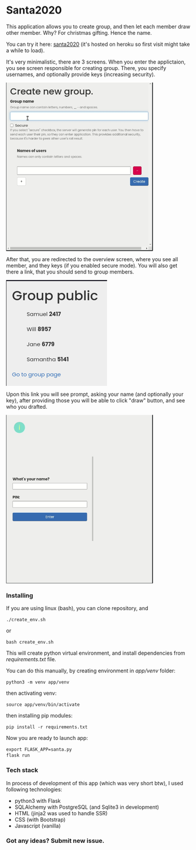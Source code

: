 # Santa2020

This application allows you to create group, and then let each member draw other member. Why? For christmas 
gifting. Hence the name.

You can try it here: [santa2020](https://santa2020.herokuapp.com/) (it's hosted on heroku so first visit might take a while to load).

It's very minimalistic, there are 3 screens. 
When you enter the applictaion, you see screen responsible for creating group. 
There, you specify usernames, and optionally provide keys (increasing security).

<img align="center" width="400" src="gifs/create.gif">



After that, you are redirected to the overview screen, where you see all member,
and they keys (if you enabled secure mode). You will also get there a link, that you
should send to group members. 

<img align="center" src="gifs/overview.png">

Upon this link you will see prompt, asking your name 
(and optionally your key), after providing those you will be able to click "draw" button,
and see who you drafted.

<img align="center" width="400" src="gifs/draw.gif">

### Installing 
If you are using linux (bash), you can clone repository, and
```
./create_env.sh
```
or 
```
bash create_env.sh
```
This will create python virtual environment, and install dependencies from *requirements.txt* file.

You can do this manually, by creating environment in *app/venv* folder:
```
python3 -m venv app/venv
```
then activating venv:
```
source app/venv/bin/activate
```
then installing pip modules:
```
pip install -r requirements.txt
```
Now you are ready to launch app:
```
export FLASK_APP=santa.py
flask run
```

### Tech stack
In process of development of this app (which was very short btw), I used following technologies:
- python3 with Flask
- SQLAlchemy with PostgreSQL (and Sqlite3 in development)
- HTML (jinja2 was used to handle SSR)
- CSS (with Bootstrap)
- Javascript (vanilla)

### Got any ideas? Submit new issue.
